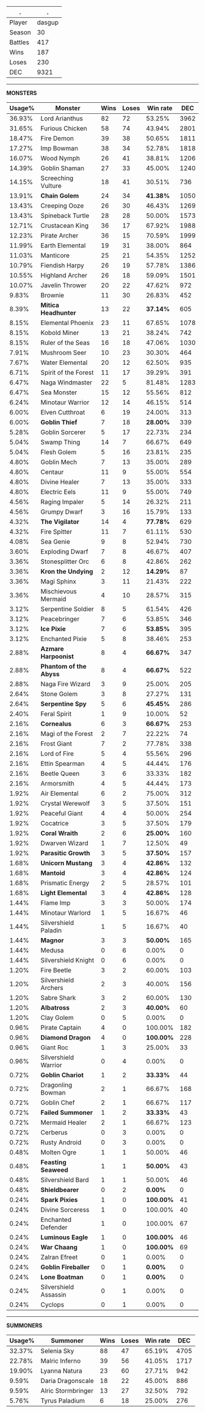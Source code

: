 .|.
|-|-
Player|dasgup
Season|30
Battles|417
Wins|187
Loses|230
DEC|9321

---
**MONSTERS**

Usage%|Monster|Wins|Loses|Win rate|DEC|
-|-|-|-|-|-|
36.93%|Lord Arianthus|82|72|53.25%|3962|
31.65%|Furious Chicken|58|74|43.94%|2801|
18.47%|Fire Demon|39|38|50.65%|1811|
17.27%|Imp Bowman|38|34|52.78%|1818|
16.07%|Wood Nymph|26|41|38.81%|1206|
14.39%|Goblin Shaman|27|33|45.00%|1240|
14.15%|Screeching Vulture|18|41|30.51%|736|
13.91%|**Chain Golem**|24|34|**41.38%**|1050|
13.43%|Creeping Ooze|26|30|46.43%|1269|
13.43%|Spineback Turtle|28|28|50.00%|1573|
12.71%|Crustacean King|36|17|67.92%|1988|
12.23%|Pirate Archer|36|15|70.59%|1999|
11.99%|Earth Elemental|19|31|38.00%|864|
11.03%|Manticore|25|21|54.35%|1252|
10.79%|Fiendish Harpy|26|19|57.78%|1386|
10.55%|Highland Archer|26|18|59.09%|1501|
10.07%|Javelin Thrower|20|22|47.62%|972|
9.83%|Brownie|11|30|26.83%|452|
8.39%|**Mitica Headhunter**|13|22|**37.14%**|605|
8.15%|Elemental Phoenix|23|11|67.65%|1078|
8.15%|Kobold Miner|13|21|38.24%|742|
8.15%|Ruler of the Seas|16|18|47.06%|1030|
7.91%|Mushroom Seer|10|23|30.30%|464|
7.67%|Water Elemental|20|12|62.50%|935|
6.71%|Spirit of the Forest|11|17|39.29%|391|
6.47%|Naga Windmaster|22|5|81.48%|1283|
6.47%|Sea Monster|15|12|55.56%|812|
6.24%|Minotaur Warrior|12|14|46.15%|514|
6.00%|Elven Cutthroat|6|19|24.00%|313|
6.00%|**Goblin Thief**|7|18|**28.00%**|339|
5.28%|Goblin Sorcerer|5|17|22.73%|234|
5.04%|Swamp Thing|14|7|66.67%|649|
5.04%|Flesh Golem|5|16|23.81%|235|
4.80%|Goblin Mech|7|13|35.00%|289|
4.80%|Centaur|11|9|55.00%|554|
4.80%|Divine Healer|7|13|35.00%|333|
4.80%|Electric Eels|11|9|55.00%|749|
4.56%|Raging Impaler|5|14|26.32%|211|
4.56%|Grumpy Dwarf|3|16|15.79%|133|
4.32%|**The Vigilator**|14|4|**77.78%**|629|
4.32%|Fire Spitter|11|7|61.11%|530|
4.08%|Sea Genie|9|8|52.94%|730|
3.60%|Exploding Dwarf|7|8|46.67%|407|
3.36%|Stonesplitter Orc|6|8|42.86%|262|
3.36%|**Kron the Undying**|2|12|**14.29%**|87|
3.36%|Magi Sphinx|3|11|21.43%|222|
3.36%|Mischievous Mermaid|4|10|28.57%|315|
3.12%|Serpentine Soldier|8|5|61.54%|426|
3.12%|Peacebringer|7|6|53.85%|346|
3.12%|**Ice Pixie**|7|6|**53.85%**|395|
3.12%|Enchanted Pixie|5|8|38.46%|253|
2.88%|**Azmare Harpoonist**|8|4|**66.67%**|347|
2.88%|**Phantom of the Abyss**|8|4|**66.67%**|522|
2.88%|Naga Fire Wizard|3|9|25.00%|205|
2.64%|Stone Golem|3|8|27.27%|131|
2.64%|**Serpentine Spy**|5|6|**45.45%**|286|
2.40%|Feral Spirit|1|9|10.00%|52|
2.16%|**Cornealus**|6|3|**66.67%**|253|
2.16%|Magi of the Forest|2|7|22.22%|74|
2.16%|Frost Giant|7|2|77.78%|338|
2.16%|Lord of Fire|5|4|55.56%|296|
2.16%|Ettin Spearman|4|5|44.44%|176|
2.16%|Beetle Queen|3|6|33.33%|182|
2.16%|Armorsmith|4|5|44.44%|173|
1.92%|Air Elemental|6|2|75.00%|312|
1.92%|Crystal Werewolf|3|5|37.50%|151|
1.92%|Peaceful Giant|4|4|50.00%|254|
1.92%|Cocatrice|3|5|37.50%|179|
1.92%|**Coral Wraith**|2|6|**25.00%**|160|
1.92%|Dwarven Wizard|1|7|12.50%|49|
1.92%|**Parasitic Growth**|3|5|**37.50%**|157|
1.68%|**Unicorn Mustang**|3|4|**42.86%**|132|
1.68%|**Mantoid**|3|4|**42.86%**|124|
1.68%|Prismatic Energy|2|5|28.57%|101|
1.68%|**Light Elemental**|3|4|**42.86%**|128|
1.44%|Flame Imp|3|3|50.00%|174|
1.44%|Minotaur Warlord|1|5|16.67%|46|
1.44%|Silvershield Paladin|1|5|16.67%|40|
1.44%|**Magnor**|3|3|**50.00%**|165|
1.44%|Medusa|0|6|0.00%|0|
1.44%|Silvershield Knight|0|6|0.00%|0|
1.20%|Fire Beetle|3|2|60.00%|103|
1.20%|Silvershield Archers|2|3|40.00%|156|
1.20%|Sabre Shark|3|2|60.00%|130|
1.20%|**Albatross**|2|3|**40.00%**|60|
1.20%|Clay Golem|0|5|0.00%|0|
0.96%|Pirate Captain|4|0|100.00%|182|
0.96%|**Diamond Dragon**|4|0|**100.00%**|228|
0.96%|Giant Roc|1|3|25.00%|33|
0.96%|Silvershield Warrior|0|4|0.00%|0|
0.72%|**Goblin Chariot**|1|2|**33.33%**|44|
0.72%|Dragonling Bowman|2|1|66.67%|168|
0.72%|Goblin Chef|2|1|66.67%|117|
0.72%|**Failed Summoner**|1|2|**33.33%**|43|
0.72%|Mermaid Healer|2|1|66.67%|123|
0.72%|Cerberus|0|3|0.00%|0|
0.72%|Rusty Android|0|3|0.00%|0|
0.48%|Molten Ogre|1|1|50.00%|46|
0.48%|**Feasting Seaweed**|1|1|**50.00%**|43|
0.48%|Silvershield Bard|1|1|50.00%|46|
0.48%|**Shieldbearer**|0|2|**0.00%**|0|
0.24%|**Spark Pixies**|1|0|**100.00%**|41|
0.24%|Divine Sorceress|1|0|100.00%|40|
0.24%|Enchanted Defender|1|0|100.00%|67|
0.24%|**Luminous Eagle**|1|0|**100.00%**|46|
0.24%|**War Chaang**|1|0|**100.00%**|69|
0.24%|Zalran Efreet|0|1|0.00%|0|
0.24%|**Goblin Fireballer**|0|1|**0.00%**|0|
0.24%|**Lone Boatman**|0|1|**0.00%**|0|
0.24%|Silvershield Assassin|0|1|0.00%|0|
0.24%|Cyclops|0|1|0.00%|0|

---
**SUMMONERS**

Usage%|Summoner|Wins|Loses|Win rate|DEC|
-|-|-|-|-|-|
32.37%|Selenia Sky|88|47|65.19%|4705|
22.78%|Malric Inferno|39|56|41.05%|1717|
19.90%|Lyanna Natura|23|60|27.71%|942|
9.59%|Daria Dragonscale|18|22|45.00%|886|
9.59%|Alric Stormbringer|13|27|32.50%|792|
5.76%|Tyrus Paladium|6|18|25.00%|276|
